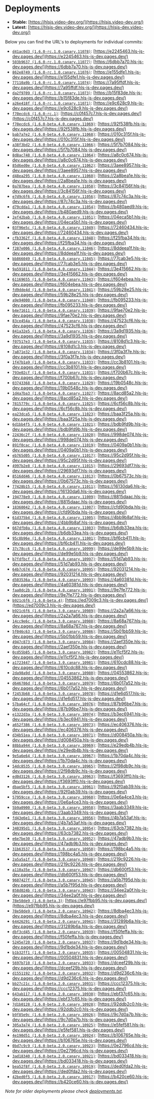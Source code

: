 # Deployments

- **Stable:** [https://hlsjs.video-dev.org/](https://hlsjs.video-dev.org/)
- **Latest:** [https://hlsjs-dev.video-dev.org/](https://hlsjs-dev.video-dev.org/)

Below you can find the URL's to deployments for individual commits:

- [`d41ac0d3 (1.6.0-rc.1.0.canary.11078)`](https://github.com/video-dev/hls.js/commit/d41ac0d3f7eda524de8c53ca3ae82475666d2ac4): [https://e2245463.hls-js-dev.pages.dev/](https://e2245463.hls-js-dev.pages.dev/)
- [`503b9637 (1.6.0-rc.1.0.canary.11077)`](https://github.com/video-dev/hls.js/commit/503b9637663789de2882750591f09b0ac0c40eb2): [https://6dbb7a70.hls-js-dev.pages.dev/](https://6dbb7a70.hls-js-dev.pages.dev/)
- [`862e8749 (1.6.0-rc.1.0.canary.11076)`](https://github.com/video-dev/hls.js/commit/862e8749bb9cadd965ac2a6e60e73ca4b8e794b2): [https://e155dfe1.hls-js-dev.pages.dev/](https://e155dfe1.hls-js-dev.pages.dev/)
- [`77110a9b (1.6.0-rc.1.0.canary.11074)`](https://github.com/video-dev/hls.js/commit/77110a9b22f7d6c3f963fd7232719ff71fa62bff): [https://7a95ffdf.hls-js-dev.pages.dev/](https://7a95ffdf.hls-js-dev.pages.dev/)
- [`da2f9709 (1.6.0-rc.1.0.canary.11073)`](https://github.com/video-dev/hls.js/commit/da2f970957a04a7a34467827d7eba0e4166ac800): [https://b15f83de.hls-js-dev.pages.dev/](https://b15f83de.hls-js-dev.pages.dev/)
- [`a26e418f (1.6.0-rc.1.0.canary.11071)`](https://github.com/video-dev/hls.js/commit/a26e418fc172bb436449a098c7e758b387fdbafb): [https://e9c628c9.hls-js-dev.pages.dev/](https://e9c628c9.hls-js-dev.pages.dev/)
- [`f70ecdc6 (1.6.0-rc.1)`](https://github.com/video-dev/hls.js/commit/f70ecdc631a1877f35bc347ab295879d4fa72b81): [https://c0f457c7.hls-js-dev.pages.dev/](https://c0f457c7.hls-js-dev.pages.dev/)
- [`f70ecdc6 (1.6.0-beta.4.0.canary.11069)`](https://github.com/video-dev/hls.js/commit/f70ecdc631a1877f35bc347ab295879d4fa72b81): [https://92f538fb.hls-js-dev.pages.dev/](https://92f538fb.hls-js-dev.pages.dev/)
- [`bab7a7e2 (1.6.0-beta.4.0.canary.11068)`](https://github.com/video-dev/hls.js/commit/bab7a7e28b09b2a05a7363252318994eaed171bc): [https://010c315f.hls-js-dev.pages.dev/](https://010c315f.hls-js-dev.pages.dev/)
- [`a38f3bd2 (1.6.0-beta.4.0.canary.11066)`](https://github.com/video-dev/hls.js/commit/a38f3bd2f9c55d3e42f38c1ceccbbd70612aab36): [https://5f7b7084.hls-js-dev.pages.dev/](https://5f7b7084.hls-js-dev.pages.dev/)
- [`8d8ac748 (1.6.0-beta.4.0.canary.11064)`](https://github.com/video-dev/hls.js/commit/8d8ac74862cb2b120416f924520601153294a1e6): [https://a8c0c674.hls-js-dev.pages.dev/](https://a8c0c674.hls-js-dev.pages.dev/)
- [`85d6ed0e (1.6.0-beta.4.0.canary.11062)`](https://github.com/video-dev/hls.js/commit/85d6ed0e4cdaf1fb65b9cfef8337c10f478fa10b): [https://3aee8957.hls-js-dev.pages.dev/](https://3aee8957.hls-js-dev.pages.dev/)
- [`d48ea295 (1.6.0-beta.4.0.canary.11060)`](https://github.com/video-dev/hls.js/commit/d48ea29579453179a76edf5325486de85ff9ab14): [https://2a8bea1e.hls-js-dev.pages.dev/](https://2a8bea1e.hls-js-dev.pages.dev/)
- [`0a787bea (1.6.0-beta.4.0.canary.11058)`](https://github.com/video-dev/hls.js/commit/0a787bea53855b0c38815a6258b10548d4e64bc2): [https://3c84156f.hls-js-dev.pages.dev/](https://3c84156f.hls-js-dev.pages.dev/)
- [`e7d9c6f6 (1.6.0-beta.4.0.canary.11056)`](https://github.com/video-dev/hls.js/commit/e7d9c6f642fc6476f3e5d702f70b2e583405c200): [https://87c74c3a.hls-js-dev.pages.dev/](https://87c74c3a.hls-js-dev.pages.dev/)
- [`d79cdda1 (1.6.0-beta.4.0.canary.11054)`](https://github.com/video-dev/hls.js/commit/d79cdda18010122c8a994cc990b8a47f1341848c): [https://b480aed9.hls-js-dev.pages.dev/](https://b480aed9.hls-js-dev.pages.dev/)
- [`2ef42bab (1.6.0-beta.4.0.canary.11051)`](https://github.com/video-dev/hls.js/commit/2ef42babf787fb21f7ae89050408c79589c84f37): [https://04eca5b1.hls-js-dev.pages.dev/](https://04eca5b1.hls-js-dev.pages.dev/)
- [`03f96e5c (1.6.0-beta.4.0.canary.11049)`](https://github.com/video-dev/hls.js/commit/03f96e5c1add89669ee3e2cc48ccc1662e4d27de): [https://72460434.hls-js-dev.pages.dev/](https://72460434.hls-js-dev.pages.dev/)
- [`cfb3362f (1.6.0-beta.4.0.canary.11048)`](https://github.com/video-dev/hls.js/commit/cfb3362fb2da913266802de1a4d30dd46262af68): [https://f25fba34.hls-js-dev.pages.dev/](https://f25fba34.hls-js-dev.pages.dev/)
- [`f287e006 (1.6.0-beta.4.0.canary.11046)`](https://github.com/video-dev/hls.js/commit/f287e006514450a8bb8fa6dcd66ea60e8b42cc81): [https://8ddeea1f.hls-js-dev.pages.dev/](https://8ddeea1f.hls-js-dev.pages.dev/)
- [`bb866049 (1.6.0-beta.4.0.canary.11045)`](https://github.com/video-dev/hls.js/commit/bb866049e0c330df72c9c641de22c00646e1a27f): [https://77cab3e5.hls-js-dev.pages.dev/](https://77cab3e5.hls-js-dev.pages.dev/)
- [`9a591811 (1.6.0-beta.4.0.canary.11044)`](https://github.com/video-dev/hls.js/commit/9a591811ffbd0b2645ed80faa1098d74d4dd3f29): [https://3e415662.hls-js-dev.pages.dev/](https://3e415662.hls-js-dev.pages.dev/)
- [`61169655 (1.6.0-beta.4.0.canary.11043)`](https://github.com/video-dev/hls.js/commit/61169655cc57c9ba5d41d783552434f0ad80d45b): [https://f604ebea.hls-js-dev.pages.dev/](https://f604ebea.hls-js-dev.pages.dev/)
- [`fd9dde4d (1.6.0-beta.4.0.canary.11041)`](https://github.com/video-dev/hls.js/commit/fd9dde4dc55ef25325d10ef649dd285cc44f5508): [https://59b28e25.hls-js-dev.pages.dev/](https://59b28e25.hls-js-dev.pages.dev/)
- [`a9e94000 (1.6.0-beta.4.0.canary.11040)`](https://github.com/video-dev/hls.js/commit/a9e94000a3cea6a6c9953c00431a5228116d17dd): [https://fb095233.hls-js-dev.pages.dev/](https://fb095233.hls-js-dev.pages.dev/)
- [`b4e71611 (1.6.0-beta.4.0.canary.11039)`](https://github.com/video-dev/hls.js/commit/b4e71611b7c2ad9fd8ccfaf2c70f99906fec5a8c): [https://9fae70e2.hls-js-dev.pages.dev/](https://9fae70e2.hls-js-dev.pages.dev/)
- [`83ce454a (1.6.0-beta.4.0.canary.11038)`](https://github.com/video-dev/hls.js/commit/83ce454adf3bbc99a14adc6bb670c89f4734604a): [https://47523cf6.hls-js-dev.pages.dev/](https://47523cf6.hls-js-dev.pages.dev/)
- [`841a32e5 (1.6.0-beta.4.0.canary.11036)`](https://github.com/video-dev/hls.js/commit/841a32e51f2486fa6d52dfe14cf728f901fcf615): [https://3a9d1935.hls-js-dev.pages.dev/](https://3a9d1935.hls-js-dev.pages.dev/)
- [`f07517e3 (1.6.0-beta.4.0.canary.11035)`](https://github.com/video-dev/hls.js/commit/f07517e300ee15ae606a5761d64135b2ae24432d): [https://8108d1c3.hls-js-dev.pages.dev/](https://8108d1c3.hls-js-dev.pages.dev/)
- [`7a871e32 (1.6.0-beta.4.0.canary.11034)`](https://github.com/video-dev/hls.js/commit/7a871e32587e428c68379cbd1fb343f792988cae): [https://3f0a3f7e.hls-js-dev.pages.dev/](https://3f0a3f7e.hls-js-dev.pages.dev/)
- [`1f47b1a9 (1.6.0-beta.4.0.canary.11033)`](https://github.com/video-dev/hls.js/commit/1f47b1a9b4a47daa13afbd9c5baa0381f75d1796): [https://cc3b8101.hls-js-dev.pages.dev/](https://cc3b8101.hls-js-dev.pages.dev/)
- [`793e02cf (1.6.0-beta.4.0.canary.11031)`](https://github.com/video-dev/hls.js/commit/793e02cf85ac82f38d8908fc53a1e2d24071b067): [https://f700b67c.hls-js-dev.pages.dev/](https://f700b67c.hls-js-dev.pages.dev/)
- [`03743368 (1.6.0-beta.4.0.canary.11029)`](https://github.com/video-dev/hls.js/commit/03743368889109a59e924a72b64c7c6b79ac8e42): [https://19b0548c.hls-js-dev.pages.dev/](https://19b0548c.hls-js-dev.pages.dev/)
- [`1d4a7ba3 (1.6.0-beta.4.0.canary.11027)`](https://github.com/video-dev/hls.js/commit/1d4a7ba3f73b20f8547e4c9609890e42477f68cc): [https://8acd85a2.hls-js-dev.pages.dev/](https://8acd85a2.hls-js-dev.pages.dev/)
- [`7815779c (1.6.0-beta.4.0.canary.11025)`](https://github.com/video-dev/hls.js/commit/7815779cf9316bcba787e84a6358ddfc475ae203): [https://6cf56c8b.hls-js-dev.pages.dev/](https://6cf56c8b.hls-js-dev.pages.dev/)
- [`ea23dca5 (1.6.0-beta.4.0.canary.11023)`](https://github.com/video-dev/hls.js/commit/ea23dca5c5cfad15e1ffa7af43fb0302fd5dcf2e): [https://baa3f25a.hls-js-dev.pages.dev/](https://baa3f25a.hls-js-dev.pages.dev/)
- [`6d1bb4f5 (1.6.0-beta.4.0.canary.11021)`](https://github.com/video-dev/hls.js/commit/6d1bb4f5b623e9d0a988627a3ef2c33b7ee63fb3): [https://bdb9fd9b.hls-js-dev.pages.dev/](https://bdb9fd9b.hls-js-dev.pages.dev/)
- [`22436c2f (1.6.0-beta.4.0.canary.11020)`](https://github.com/video-dev/hls.js/commit/22436c2f6fbf65b49337765ad1983379bac2272f): [https://998de074.hls-js-dev.pages.dev/](https://998de074.hls-js-dev.pages.dev/)
- [`891f0cac (1.6.0-beta.4.0.canary.11019)`](https://github.com/video-dev/hls.js/commit/891f0cac21d9870b95bac1eb0ad17567152531cd): [https://0409a0b1.hls-js-dev.pages.dev/](https://0409a0b1.hls-js-dev.pages.dev/)
- [`eb765d05 (1.6.0-beta.4.0.canary.11017)`](https://github.com/video-dev/hls.js/commit/eb765d0550023448b7d7103f38d85a8e495f2012): [https://95c2d95f.hls-js-dev.pages.dev/](https://95c2d95f.hls-js-dev.pages.dev/)
- [`4997b2e8 (1.6.0-beta.4.0.canary.11015)`](https://github.com/video-dev/hls.js/commit/4997b2e8ec766946996c9003e8f9b268a6a9c517): [https://29693df7.hls-js-dev.pages.dev/](https://29693df7.hls-js-dev.pages.dev/)
- [`8516dd46 (1.6.0-beta.4.0.canary.11013)`](https://github.com/video-dev/hls.js/commit/8516dd468c40ea80ae422bcc77834c3fc3fe8146): [https://0b67573c.hls-js-dev.pages.dev/](https://0b67573c.hls-js-dev.pages.dev/)
- [`77428b15 (1.6.0-beta.4.0.canary.11011)`](https://github.com/video-dev/hls.js/commit/77428b151c56028fe62fc2ae65a08802883c79f6): [https://16130da6.hls-js-dev.pages.dev/](https://16130da6.hls-js-dev.pages.dev/)
- [`194778e9 (1.6.0-beta.4.0.canary.11009)`](https://github.com/video-dev/hls.js/commit/194778e93797ad489cd25bab40223b553cdcfab3): [https://8815daac.hls-js-dev.pages.dev/](https://8815daac.hls-js-dev.pages.dev/)
- [`18360042 (1.6.0-beta.4.0.canary.11007)`](https://github.com/video-dev/hls.js/commit/183600423af15dc31d62c9caa53999f92616b1a6): [https://cfd90bda.hls-js-dev.pages.dev/](https://cfd90bda.hls-js-dev.pages.dev/)
- [`61d375b4 (1.6.0-beta.4.0.canary.11005)`](https://github.com/video-dev/hls.js/commit/61d375b40bc76a8c8d06bd53fa921a0d9e7df24d): [https://4bb9b8af.hls-js-dev.pages.dev/](https://4bb9b8af.hls-js-dev.pages.dev/)
- [`667dfb0a (1.6.0-beta.4.0.canary.11003)`](https://github.com/video-dev/hls.js/commit/667dfb0a3dae33e93c45b41e6956a6f4fd17e69d): [https://b6db33ea.hls-js-dev.pages.dev/](https://b6db33ea.hls-js-dev.pages.dev/)
- [`95c8b96e (1.6.0-beta.4.0.canary.11001)`](https://github.com/video-dev/hls.js/commit/95c8b96e70adc27f4d79cd371514fa5c92cc8f6a): [https://bf6cb411.hls-js-dev.pages.dev/](https://bf6cb411.hls-js-dev.pages.dev/)
- [`37c78cc6 (1.6.0-beta.4.0.canary.10999)`](https://github.com/video-dev/hls.js/commit/37c78cc6a017b827f83645fd06bd1d0ce594716c): [https://de99e5b9.hls-js-dev.pages.dev/](https://de99e5b9.hls-js-dev.pages.dev/)
- [`b7fdfbcf (1.6.0-beta.4.0.canary.10997)`](https://github.com/video-dev/hls.js/commit/b7fdfbcfd65507ed65e1d96cae1fa7a75f8ab6de): [https://51d7ab93.hls-js-dev.pages.dev/](https://51d7ab93.hls-js-dev.pages.dev/)
- [`64b7c674 (1.6.0-beta.4.0.canary.10995)`](https://github.com/video-dev/hls.js/commit/64b7c6745ed9131ffe066f9e6f7d896b6958ce66): [https://92031214.hls-js-dev.pages.dev/](https://92031214.hls-js-dev.pages.dev/)
- [`d503536a (1.6.0-beta.4.0.canary.10993)`](https://github.com/video-dev/hls.js/commit/d503536a98b8b06e9899b8ca33b9b505e38503c7): [https://4a60381d.hls-js-dev.pages.dev/](https://4a60381d.hls-js-dev.pages.dev/)
- [`faa0dc2b (1.6.0-beta.4.0.canary.10991)`](https://github.com/video-dev/hls.js/commit/faa0dc2be4d148d25775c06790ef6560ce82e603): [https://9e7fe772.hls-js-dev.pages.dev/](https://9e7fe772.hls-js-dev.pages.dev/)
- [`b921c6f6 (1.6.0-beta.4)`](https://github.com/video-dev/hls.js/commit/b921c6f63e0b191f9ee44658892e1138b275abe3): [https://ed7009c3.hls-js-dev.pages.dev/](https://ed7009c3.hls-js-dev.pages.dev/)
- [`b921c6f6 (1.6.0-beta.3.0.canary.10989)`](https://github.com/video-dev/hls.js/commit/b921c6f63e0b191f9ee44658892e1138b275abe3): [https://2a2a7a66.hls-js-dev.pages.dev/](https://2a2a7a66.hls-js-dev.pages.dev/)
- [`14cc9e6c (1.6.0-beta.3.0.canary.10988)`](https://github.com/video-dev/hls.js/commit/14cc9e6c38414813e3887c69ac7603acabb5cad6): [https://8a68a767.hls-js-dev.pages.dev/](https://8a68a767.hls-js-dev.pages.dev/)
- [`5f046c63 (1.6.0-beta.3.0.canary.10986)`](https://github.com/video-dev/hls.js/commit/5f046c630bacd0bafcd7d4a423506825704e315b): [https://5b01bb59.hls-js-dev.pages.dev/](https://5b01bb59.hls-js-dev.pages.dev/)
- [`4947c873 (1.6.0-beta.3.0.canary.10984)`](https://github.com/video-dev/hls.js/commit/4947c87377ff3a30ce260a11833a1ef5dad360bd): [https://2aef350e.hls-js-dev.pages.dev/](https://2aef350e.hls-js-dev.pages.dev/)
- [`0cd55b85 (1.6.0-beta.3.0.canary.10982)`](https://github.com/video-dev/hls.js/commit/0cd55b85f1b90cf66cf61723a9304e794e978608): [https://e11cf5f2.hls-js-dev.pages.dev/](https://e11cf5f2.hls-js-dev.pages.dev/)
- [`a1723447 (1.6.0-beta.3.0.canary.10981)`](https://github.com/video-dev/hls.js/commit/a172344766fba0e80af1590c7e6f447510ec116a): [https://610cdc88.hls-js-dev.pages.dev/](https://610cdc88.hls-js-dev.pages.dev/)
- [`2da98a9d (1.6.0-beta.3.0.canary.10980)`](https://github.com/video-dev/hls.js/commit/2da98a9d37bef37a8cbd6d94f14fbc43ecaf0d34): [https://04553862.hls-js-dev.pages.dev/](https://04553862.hls-js-dev.pages.dev/)
- [`d646786d (1.6.0-beta.3.0.canary.10979)`](https://github.com/video-dev/hls.js/commit/d646786d21fbb3a17e5ace19eefeb8dbe8f2dd58): [https://6b017a52.hls-js-dev.pages.dev/](https://6b017a52.hls-js-dev.pages.dev/)
- [`f2453b68 (1.6.0-beta.3.0.canary.10978)`](https://github.com/video-dev/hls.js/commit/f2453b68ee0fab5508bf99309ee42227c301f25d): [https://d1e6d517.hls-js-dev.pages.dev/](https://d1e6d517.hls-js-dev.pages.dev/)
- [`57ba64cf (1.6.0-beta.3.0.canary.10976)`](https://github.com/video-dev/hls.js/commit/57ba64cf7f4c7fb292ceb9d718f7e36ce6368fbe): [https://87b96be7.hls-js-dev.pages.dev/](https://87b96be7.hls-js-dev.pages.dev/)
- [`e1322d3a (1.6.0-beta.3.0.canary.10974)`](https://github.com/video-dev/hls.js/commit/e1322d3a43fe8126a0e072b4228bf18b6596133d): [https://b3ec6941.hls-js-dev.pages.dev/](https://b3ec6941.hls-js-dev.pages.dev/)
- [`a652f386 (1.6.0-beta.3.0.canary.10973)`](https://github.com/video-dev/hls.js/commit/a652f3863ed5fd7dec85c8c2515ae497a94aa677): [https://ec406376.hls-js-dev.pages.dev/](https://ec406376.hls-js-dev.pages.dev/)
- [`d34b51ea (1.6.0-beta.3.0.canary.10971)`](https://github.com/video-dev/hls.js/commit/d34b51eadc2d1e62e7693a3085ea8be4e7e87ab2): [https://d008450a.hls-js-dev.pages.dev/](https://d008450a.hls-js-dev.pages.dev/)
- [`88bba944 (1.6.0-beta.3.0.canary.10969)`](https://github.com/video-dev/hls.js/commit/88bba9442f6e1430151e3ae77b88963afbe2199b): [https://e29edb4b.hls-js-dev.pages.dev/](https://e29edb4b.hls-js-dev.pages.dev/)
- [`9e5a6e64 (1.6.0-beta.3.0.canary.10967)`](https://github.com/video-dev/hls.js/commit/9e5a6e647d84347ac107feeed699a6c4efcac762): [https://1b70da4c.hls-js-dev.pages.dev/](https://1b70da4c.hls-js-dev.pages.dev/)
- [`54dc8535 (1.6.0-beta.3.0.canary.10965)`](https://github.com/video-dev/hls.js/commit/54dc8535ae6bca3867b7adcc35930c38176dc136): [https://2f98db9c.hls-js-dev.pages.dev/](https://2f98db9c.hls-js-dev.pages.dev/)
- [`ed0d3126 (1.6.0-beta.3.0.canary.10963)`](https://github.com/video-dev/hls.js/commit/ed0d3126b28b48c93eb2784a7c6fd1da15a67abe): [https://f3693ff0.hls-js-dev.pages.dev/](https://f3693ff0.hls-js-dev.pages.dev/)
- [`dbae5bf5 (1.6.0-beta.3.0.canary.10961)`](https://github.com/video-dev/hls.js/commit/dbae5bf55b8ca35237bd829b4c3183b2cfc58e6b): [https://92f0ab39.hls-js-dev.pages.dev/](https://92f0ab39.hls-js-dev.pages.dev/)
- [`57959cce (1.6.0-beta.3.0.canary.10960)`](https://github.com/video-dev/hls.js/commit/57959cce64622a11ed271a101cd136ccf893c262): [https://0e6a4ce3.hls-js-dev.pages.dev/](https://0e6a4ce3.hls-js-dev.pages.dev/)
- [`5b9a0900 (1.6.0-beta.3.0.canary.10958)`](https://github.com/video-dev/hls.js/commit/5b9a0900e92ad1b7db49176e6c6762bce6b33404): [https://3aab3349.hls-js-dev.pages.dev/](https://3aab3349.hls-js-dev.pages.dev/)
- [`fd43e6e1 (1.6.0-beta.3.0.canary.10956)`](https://github.com/video-dev/hls.js/commit/fd43e6e1788b107169cf1c89cdea333aad786484): [https://4b7a53af.hls-js-dev.pages.dev/](https://4b7a53af.hls-js-dev.pages.dev/)
- [`340395d1 (1.6.0-beta.3.0.canary.10954)`](https://github.com/video-dev/hls.js/commit/340395d1c18ff12e056f2ee4a70a8b4dbd574248): [https://63cb7382.hls-js-dev.pages.dev/](https://63cb7382.hls-js-dev.pages.dev/)
- [`e6e7be30 (1.6.0-beta.3.0.canary.10952)`](https://github.com/video-dev/hls.js/commit/e6e7be3058ebb3aaeff7cc8dc1e642ff4a0337f7): [https://47adb9b3.hls-js-dev.pages.dev/](https://47adb9b3.hls-js-dev.pages.dev/)
- [`31b63537 (1.6.0-beta.3.0.canary.10950)`](https://github.com/video-dev/hls.js/commit/31b63537f60973066db9e4781cfc5d26d8fb6937): [https://198bc4a5.hls-js-dev.pages.dev/](https://198bc4a5.hls-js-dev.pages.dev/)
- [`2a5a5a1f (1.6.0-beta.3.0.canary.10948)`](https://github.com/video-dev/hls.js/commit/2a5a5a1fee0be7d61ff1a1a6fef0e70b4683c45c): [https://219c9226.hls-js-dev.pages.dev/](https://219c9226.hls-js-dev.pages.dev/)
- [`a110a35e (1.6.0-beta.3.0.canary.10947)`](https://github.com/video-dev/hls.js/commit/a110a35ee8999f5a44baff16320fbfb8bd982e61): [https://db600f53.hls-js-dev.pages.dev/](https://db600f53.hls-js-dev.pages.dev/)
- [`9607427f (1.6.0-beta.3.0.canary.10945)`](https://github.com/video-dev/hls.js/commit/9607427f7223ab017639191ffd0d7a0cf02c3ebf): [https://a5b7f95d.hls-js-dev.pages.dev/](https://a5b7f95d.hls-js-dev.pages.dev/)
- [`858d024b (1.6.0-beta.3.0.canary.10943)`](https://github.com/video-dev/hls.js/commit/858d024b2318f0954e7aa61354e51e5fd722ea72): [https://34ee2a0f.hls-js-dev.pages.dev/](https://34ee2a0f.hls-js-dev.pages.dev/)
- [`78e50de9 (1.6.0-beta.3)`](https://github.com/video-dev/hls.js/commit/78e50de9f8b385864ba93393e7a36f09f7700373): [https://e97fbb95.hls-js-dev.pages.dev/](https://e97fbb95.hls-js-dev.pages.dev/)
- [`78e50de9 (1.6.0-beta.2.0.canary.10942)`](https://github.com/video-dev/hls.js/commit/78e50de9f8b385864ba93393e7a36f09f7700373): [https://8dba4ec3.hls-js-dev.pages.dev/](https://8dba4ec3.hls-js-dev.pages.dev/)
- [`64426291 (1.6.0-beta.2.0.canary.10941)`](https://github.com/video-dev/hls.js/commit/644262914c665fb348e701e04074ead600819880): [https://31289b6a.hls-js-dev.pages.dev/](https://31289b6a.hls-js-dev.pages.dev/)
- [`dbf3cd45 (1.6.0-beta.2.0.canary.10939)`](https://github.com/video-dev/hls.js/commit/dbf3cd454064bacc4598f18f839e128c5d04d7bf): [https://f50feffa.hls-js-dev.pages.dev/](https://f50feffa.hls-js-dev.pages.dev/)
- [`5245e720 (1.6.0-beta.2.0.canary.10937)`](https://github.com/video-dev/hls.js/commit/5245e7209e0dba4c23373b56207791ed4bec7db8): [https://9d1bde34.hls-js-dev.pages.dev/](https://9d1bde34.hls-js-dev.pages.dev/)
- [`b1b32ff1 (1.6.0-beta.2.0.canary.10935)`](https://github.com/video-dev/hls.js/commit/b1b32ff1add7c6d00bdf2b1e5fbeb366fc038fe5): [https://00504831.hls-js-dev.pages.dev/](https://00504831.hls-js-dev.pages.dev/)
- [`5697b710 (1.6.0-beta.2.0.canary.10933)`](https://github.com/video-dev/hls.js/commit/5697b7104dbb7a206b714e89d1f8b4bd6730b0c2): [https://dceef29b.hls-js-dev.pages.dev/](https://dceef29b.hls-js-dev.pages.dev/)
- [`d1551192 (1.6.0-beta.2.0.canary.10932)`](https://github.com/video-dev/hls.js/commit/d15511921c80efb0698697f136acd522e2844c1f): [https://d9d236c6.hls-js-dev.pages.dev/](https://d9d236c6.hls-js-dev.pages.dev/)
- [`bb27c21c (1.6.0-beta.2.0.canary.10931)`](https://github.com/video-dev/hls.js/commit/bb27c21cd2bebb7dcf379390031b038120ff0885): [https://ccc12375.hls-js-dev.pages.dev/](https://ccc12375.hls-js-dev.pages.dev/)
- [`643ab117 (1.6.0-beta.2.0.canary.10930)`](https://github.com/video-dev/hls.js/commit/643ab117323418c5da1f0caa0482968a15207bb0): [https://ebf37c65.hls-js-dev.pages.dev/](https://ebf37c65.hls-js-dev.pages.dev/)
- [`7d1b0128 (1.6.0-beta.2.0.canary.10928)`](https://github.com/video-dev/hls.js/commit/7d1b0128abea831efd2767f3a42e94b5da53557b): [https://92ddb2c0.hls-js-dev.pages.dev/](https://92ddb2c0.hls-js-dev.pages.dev/)
- [`b9f85e9c (1.6.0-beta.2.0.canary.10926)`](https://github.com/video-dev/hls.js/commit/b9f85e9c78210bd4858fb6c84d6f9981fce1b17a): [https://9c7d0a7b.hls-js-dev.pages.dev/](https://9c7d0a7b.hls-js-dev.pages.dev/)
- [`305a3a74 (1.6.0-beta.2.0.canary.10925)`](https://github.com/video-dev/hls.js/commit/305a3a7477463a4d14ea3a08c83e2d864a56373a): [https://e5fef581.hls-js-dev.pages.dev/](https://e5fef581.hls-js-dev.pages.dev/)
- [`4e190d51 (1.6.0-beta.2.0.canary.10924)`](https://github.com/video-dev/hls.js/commit/4e190d5165b2d0006fb1a0bb1d1266d90b168f41): [https://b106765e.hls-js-dev.pages.dev/](https://b106765e.hls-js-dev.pages.dev/)
- [`0bd7c9c9 (1.6.0-beta.2.0.canary.10923)`](https://github.com/video-dev/hls.js/commit/0bd7c9c99c9c737f97be5b0dd97f72c80693ee6a): [https://0e2796cd.hls-js-dev.pages.dev/](https://0e2796cd.hls-js-dev.pages.dev/)
- [`3ad18340 (1.6.0-beta.2.0.canary.10921)`](https://github.com/video-dev/hls.js/commit/3ad183409b9a1e8ee8b98bb78da4b115576ed9b9): [https://bd033418.hls-js-dev.pages.dev/](https://bd033418.hls-js-dev.pages.dev/)
- [`bea52f8f (1.6.0-beta.2.0.canary.10919)`](https://github.com/video-dev/hls.js/commit/bea52f8fdfeeae1cebd8c15ae283e79e84e0ecf9): [https://ded0fda2.hls-js-dev.pages.dev/](https://ded0fda2.hls-js-dev.pages.dev/)
- [`42bed0f5 (1.6.0-beta.2.0.canary.10917)`](https://github.com/video-dev/hls.js/commit/42bed0f5dbf4f6e72bd4427f7d22fe9031689a09): [https://b420ce60.hls-js-dev.pages.dev/](https://b420ce60.hls-js-dev.pages.dev/)

_Note for older deployments please check [deployments.txt](./deployments.txt)._
